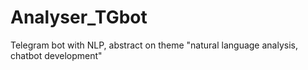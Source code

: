 # Analyser_TGbot
Telegram bot with NLP, abstract on theme "natural language analysis, chatbot development"
